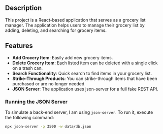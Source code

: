## Description

This project is a React-based application that serves as a grocery list manager. The application helps users to manage their grocery list by adding, deleting, and searching for grocery items.

## Features

- **Add Grocery Item**: Easily add new grocery items.
- **Delete Grocery Item**: Each listed item can be deleted with a single click on a trash can.
- **Search Functionality**:  Quick search to find items in your grocery list.
- **Strike-Through Products**: You can strike-through items that have been purchased or are no longer needed.
- **JSON Server**: The application uses json-server for a full fake REST API.

### Running the JSON Server

To simulate a back-end server, I am using `json-server`. To run it, execute the following command:

```bash
npx json-server -p 3500 -w data/db.json
